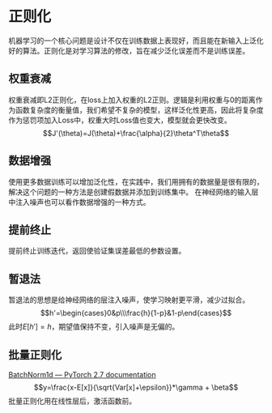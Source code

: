 # 正则化
机器学习的一个核心问题是设计不仅在训练数据上表现好，而且能在新输入上泛化好的算法。正则化是对学习算法的修改，旨在减少泛化误差而不是训练误差。
## 权重衰减
权重衰减即L2正则化，在loss上加入权重的L2正则。逻辑是利用权重与0的距离作为函数复杂度的衡量值，我们希望不复杂的模型，这样泛化性更高，因此将复杂度作为惩罚项加入Loss中，权重大时Loss值也变大，模型就会更快改变。
$$J'(\theta)=J(\theta)+\frac{\alpha}{2}\theta^T\theta$$
## 数据增强
使用更多数据训练可以增加泛化性，在实践中，我们用拥有的数据量是很有限的，解决这个问题的一种方法是创建假数据并添加到训练集中。
在神经网络的输入层中注入噪声也可以看作数据增强的一种方式。
## 提前终止
提前终止训练迭代，返回使验证集误差最低的参数设置。
## 暂退法
暂退法的思想是给神经网络的层注入噪声，使学习映射更平滑，减少过拟合。
$$h'=\begin{cases}0&p\\\frac{h}{1-p}&1-p\end{cases}$$
此时$E[h']=h$，期望值保持不变，引入噪声是无偏的。
## 批量正则化
[BatchNorm1d — PyTorch 2.7 documentation](https://docs.pytorch.org/docs/stable/generated/torch.nn.BatchNorm1d.html)
$$y=\frac{x-E[x]}{\sqrt{Var[x]+\epsilon}}*\gamma + \beta$$
批量正则化用在线性层后，激活函数前。